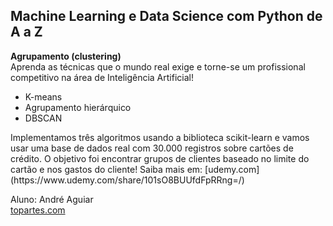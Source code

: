 ## Machine Learning e Data Science com Python de A a Z

<b>Agrupamento (clustering)</b><br />
Aprenda as técnicas que o mundo real exige e torne-se um profissional competitivo na área de Inteligência Artificial!
<ul>
<li>K-means</li>
<li>Agrupamento hierárquico</li>
<li>DBSCAN</li>
</ul>
Implementamos três algoritmos usando a biblioteca scikit-learn e vamos usar uma base de dados real com 30.000 registros sobre cartões de crédito. O objetivo foi encontrar grupos de clientes baseado no limite do cartão e nos gastos do cliente!
Saiba mais em: [udemy.com](https://www.udemy.com/share/101sO8BUUfdFpRRng=/)
 
 Aluno: André Aguiar<br />
[topartes.com](http://topartes.com)
